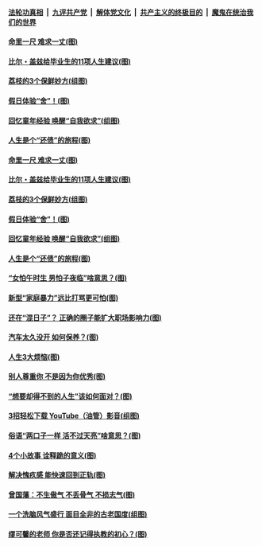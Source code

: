 ####  [法轮功真相](../../../../basic/blob/master/README.md?t=06212031) &nbsp;|&nbsp; [九评共产党](../../../../9ping.md/blob/master/README.md?t=06212031) &nbsp;|&nbsp; [解体党文化](../../../../jtdwh.md/blob/master/README.md?t=06212031)  &nbsp;|&nbsp; [共产主义的终极目的](../../../../gczydzjmd.md/blob/master/README.md?t=06212031) &nbsp;|&nbsp; [魔鬼在统治我们的世界](../../../../mgztzwmdsj.md/blob/master/README.md?t=06212031) 

#### [命里一尺 难求一丈(图)](../pages/p8/936782.md?t=06212031) 

#### [比尔・盖兹给毕业生的11项人生建议(图)](../pages/p8/936231.md?t=06212031) 

#### [荔枝的3个保鲜妙方(组图)](../pages/p8/936950.md?t=06212031) 

#### [假日体验“舍”！(图)](../pages/p8/937183.md?t=06212031) 

#### [回忆童年经验 唤醒“自我欲求”(组图)](../pages/p8/937082.md?t=06212031) 

#### [人生是个“还债”的旅程(图)](../pages/p8/936768.md?t=06212031) 

#### [命里一尺 难求一丈(图)](../pages/p8/936782.md?t=06212031) 

#### [比尔・盖兹给毕业生的11项人生建议(图)](../pages/p8/936231.md?t=06212031) 

#### [荔枝的3个保鲜妙方(组图)](../pages/p8/936950.md?t=06212031) 

#### [假日体验“舍”！(图)](../pages/p8/937183.md?t=06212031) 

#### [回忆童年经验 唤醒“自我欲求”(组图)](../pages/p8/937082.md?t=06212031) 

#### [人生是个“还债”的旅程(图)](../pages/p8/936768.md?t=06212031) 

#### [“女怕午时生 男怕子夜临”啥意思？(图)](../pages/p8/937081.md?t=06212031) 

#### [新型“家庭暴力”远比打骂更可怕(图)](../pages/p8/936230.md?t=06212031) 

#### [还在“混日子”？ 正确的圈子能扩大职场影响力(图)](../pages/p8/937049.md?t=06212031) 

#### [汽车太久没开 如何保养？(图)](../pages/p8/937035.md?t=06212031) 

#### [人生3大烦恼(图)](../pages/p8/936959.md?t=06212031) 

#### [别人尊重你 不是因为你优秀(图)](../pages/p8/936253.md?t=06212031) 

#### [“想要却得不到的人生”该如何面对？(图)](../pages/p8/936933.md?t=06212031) 

#### [3招轻松下载 YouTube（油管）影音(组图)](../pages/p8/936922.md?t=06212031) 

#### [俗语“两口子一样 活不过天亮”啥意思？(图)](../pages/p8/936917.md?t=06212031) 

#### [4个小故事 诠释跪的意义(图)](../pages/p8/936353.md?t=06212031) 

#### [解决愧疚感 能快速回到正轨(图)](../pages/p8/936834.md?t=06212031) 

#### [曾国藩：不生傲气 不丢骨气 不损志气(图)](../pages/p8/936248.md?t=06212031) 

#### [一个洗脑风气盛行 面目全非的古老国度(组图)](../pages/p8/936759.md?t=06212031) 

#### [缪可馨的老师 你是否还记得执教的初心？(图)](../pages/p8/936737.md?t=06212031) 

